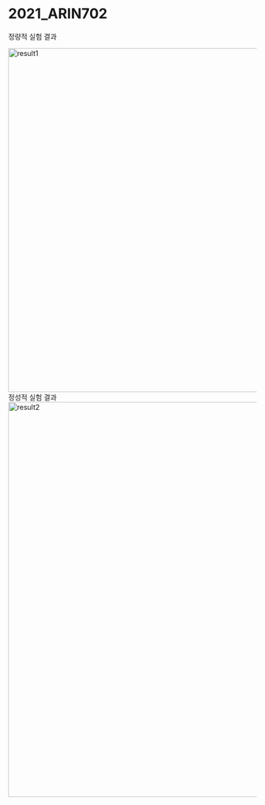 # 2021_ARIN702

정량적 실험 결과

<img width="698" alt="result1" src="https://user-images.githubusercontent.com/23431157/145762527-689ee05d-3692-4e18-be63-88f3d9645259.png">
정성적 실험 결과

<img width="802" alt="result2" src="https://user-images.githubusercontent.com/23431157/145762544-9990675a-8984-414e-a47a-de3a9fb0edd9.png">
